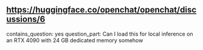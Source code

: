 ## https://huggingface.co/openchat/openchat/discussions/6

contains_question: yes
question_part: Can I load this for local inference on an RTX 4090 with 24 GB dedicated memory somehow